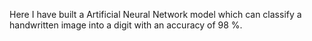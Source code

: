 Here I have built a Artificial Neural Network model which can classify a handwritten image into a digit with an accuracy of 98 %.
